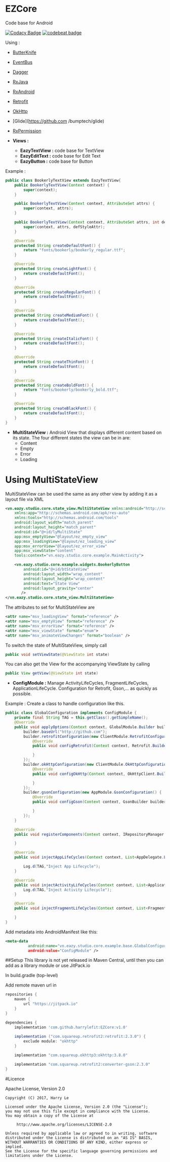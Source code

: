 # EZCore
Code base for Android

[![Codacy Badge](https://api.codacy.com/project/badge/Grade/e46a5082c247489c944efac4c26ed807)](https://www.codacy.com/app/harryle-fit/EZCore?utm_source=github.com&amp;utm_medium=referral&amp;utm_content=harrylefit/EZCore&amp;utm_campaign=Badge_Grade)
[![codebeat badge](https://codebeat.co/badges/97cba1f2-14d3-42e8-9132-d39393d259b8)](https://codebeat.co/projects/github-com-harrylefit-ezcore-master)

Using :
- [ButterKnife](https://github.com/JakeWharton/butterknife)
- [EventBus](https://github.com/greenrobot/EventBus)
- [Dagger](https://github.com/google/dagger)
- [RxJava](https://github.com/ReactiveX/RxJava)
- [RxAndroid](https://github.com/ReactiveX/RxAndroid)
- [Retrofit](https://github.com/square/retrofit)
- [OkHttp](https://github.com/square/okhttp)
- [Glide](https://github.com    /bumptech/glide)
- [RxPermission](https://github.com/tbruyelle/RxPermissions)

- **Views :**
    - **EazyTextView :** code base for TextView
    - **EazyEditText :** code base for Edit Text
    - **EazyButton :** code base for Button

Example :

```java
public class BookerlyTextView extends EazyTextView{
    public BookerlyTextView(Context context) {
        super(context);
    }

    public BookerlyTextView(Context context, AttributeSet attrs) {
        super(context, attrs);
    }

    public BookerlyTextView(Context context, AttributeSet attrs, int defStyleAttr) {
        super(context, attrs, defStyleAttr);
    }

    @Override
    protected String createDefaultFont() {
        return "fonts/bookerly/bookerly_regular.ttf";
    }

    @Override
    protected String createLightFont() {
        return createDefaultFont();
    }

    @Override
    protected String createRegularFont() {
        return createDefaultFont();
    }

    @Override
    protected String createMediumFont() {
        return createDefaultFont();
    }

    @Override
    protected String createItalicFont() {
        return createDefaultFont();
    }

    @Override
    protected String createThinFont() {
        return createDefaultFont();
    }

    @Override
    protected String createBoldFont() {
        return "fonts/bookerly/bookerly_bold.ttf";
    }

    @Override
    protected String createBlackFont() {
        return createDefaultFont();
    }
}
```
- **MultiStateView :** Android View that displays different content based on its state.
  The four different states the view can be in are:
    - Content
    - Empty
    - Error
    - Loading
    
# Using MultiStateView
MultiStateView can be used the same as any other view by adding it as a layout file via XML
```xml
<vn.eazy.studio.core.state_view.MultiStateView xmlns:android="http://schemas.android.com/apk/res/android"
    xmlns:app="http://schemas.android.com/apk/res-auto"
    xmlns:tools="http://schemas.android.com/tools"
    android:layout_width="match_parent"
    android:layout_height="match_parent"
    android:id="@+id/lyMultiState"
    app:msv_emptyView="@layout/ez_empty_view"
    app:msv_loadingView="@layout/ez_loading_view"
    app:msv_errorView="@layout/ez_error_view"
    app:msv_viewState="content"
    tools:context="vn.eazy.studio.core.example.MainActivity">

    <vn.eazy.studio.core.example.widgets.BookerlyButton
        android:id="@+id/btStateView"
        android:layout_width="wrap_content"
        android:layout_height="wrap_content"
        android:text="State View"
        android:layout_gravity="center"
       />
</vn.eazy.studio.core.state_view.MultiStateView>
```
The attributes to set for MultiStateView are
```xml
<attr name="msv_loadingView" format="reference" />
<attr name="msv_emptyView" format="reference" />
<attr name="msv_errorView" format="reference" />
<attr name="msv_viewState" format="enum">
<attr name="msv_animateViewChanges" format="boolean" />
```
To switch the state of MultiStateView, simply call
```java 
public void setViewState(@ViewState int state)
```

You can also get the View for the accompanying ViewState by calling
```java
public View getView(@ViewState int state)
```
- **ConfigModule :** Manage ActivityLifeCycles, FragmentLifeCycles, ApplicationLifeCycle. Configuration for Retrofit, Gson,... as quickly as possible.

Example : Create a class to handle configuration like this.
```java
public class GlobalConfiguration implements ConfigModule {
    private final String TAG = this.getClass().getSimpleName();
    @Override
    public void applyOptions(Context context, GlobalModule.Builder builder) {
        builder.baseUrl("http://github.com");
        builder.retrofitConfiguration(new ClientModule.RetrofitConfiguration() {
            @Override
            public void configRetrofit(Context context, Retrofit.Builder builder) {

            }
        });
        builder.okHttpConfiguration(new ClientModule.OkHttpConfiguration() {
            @Override
            public void configOkHttp(Context context, OkHttpClient.Builder builder) {

            }
        });
        builder.gsonConfiguration(new AppModule.GsonConfiguration() {
            @Override
            public void configGson(Context context, GsonBuilder builder) {

            }
        });
    }

    @Override
    public void registerComponents(Context context, IRepositoryManager repositoryManager) {

    }

    @Override
    public void injectAppLifeCycles(Context context, List<AppDelegate.LifeCycle> lifeCycles) {

        Log.d(TAG,"Inject App Lifecycle");
    }

    @Override
    public void injectActivityLifeCycles(Context context, List<Application.ActivityLifecycleCallbacks> activityLifeCycles) {
        Log.d(TAG,"Inject Activity Lifecycle");
    }

    @Override
    public void injectFragmentLifeCycles(Context context, List<FragmentManager.FragmentLifecycleCallbacks> fragmentLifecycleCallbacks) {

    }
}

```

  Add metadata into AndroidManifest like this:
  ```xml
  <meta-data
            android:name="vn.eazy.studio.core.example.base.GlobalConfiguration" // path to class
            android:value="ConfigModule" />
  ```



##Setup
This library is not yet released in Maven Central, until then you can add as a library module or use JitPack.io

In build.gradle (top-level)

Add remote maven url in

```groovy
repositories {
    maven {
        url "https://jitpack.io"
    }
}
```

```gradle
dependencies {
    implementation 'com.github.harrylefit:EZCore:v1.0'
       
    implementation ("com.squareup.retrofit2:retrofit:2.3.0") {
        exclude module: "okhttp"
    }

    implementation "com.squareup.okhttp3:okhttp:3.8.0"

    implementation "com.squareup.retrofit2:converter-gson:2.3.0"
}
```


#Licence

Apache License, Version 2.0


    Copyright (C) 2017, Harry Le

    Licensed under the Apache License, Version 2.0 (the "License");
    you may not use this file except in compliance with the License.
    You may obtain a copy of the License at

         http://www.apache.org/licenses/LICENSE-2.0

    Unless required by applicable law or agreed to in writing, software
    distributed under the License is distributed on an "AS IS" BASIS,
    WITHOUT WARRANTIES OR CONDITIONS OF ANY KIND, either express or implied.
    See the License for the specific language governing permissions and
    limitations under the License.
